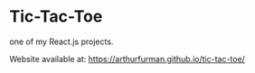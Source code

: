 # Tic-Tac-Toe

one of my React.js projects.

Website available at: https://arthurfurman.github.io/tic-tac-toe/
